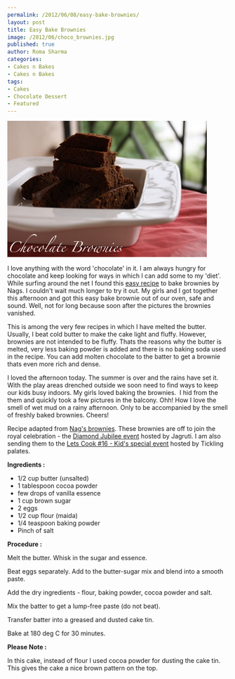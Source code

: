 ```yaml
--- 
permalink: /2012/06/08/easy-bake-brownies/
layout: post
title: Easy Bake Brownies
image: /2012/06/choco_brownies.jpg
published: true
author: Roma Sharma
categories: 
- Cakes n Bakes
- Cakes n Bakes
tags:
- Cakes
- Chocolate Dessert
- Featured
---
```

<a href="/2012/06/choco_brownies.jpg"><img class="alignnone size-full wp-image-2735" title="choco_brownies" src="/2012/06/choco_brownies.jpg" alt="" width="455" height="310" /></a>

I love anything with the word 'chocolate' in it. I am always hungry for chocolate and keep looking for ways in which I can add some to my 'diet'. While surfing around the net I found this <a href="http://www.cookingandme.com/2010/11/easy-basic-chocolate-brownie-recipe.html">easy recipe</a> to bake brownies by Nags. I couldn't wait much longer to try it out. My girls and I got together this afternoon and got this easy bake brownie out of our oven, safe and sound. Well, not for long because soon after the pictures the brownies vanished.<!--more-->

This is among the very few recipes in which I have melted the butter. Usually, I beat cold butter to make the cake light and fluffy. However, brownies are not intended to be fluffy. Thats the reasons why the butter is melted, very less baking powder is added and there is no baking soda used in the recipe. You can add molten chocolate to the batter to get a brownie thats even more rich and dense.

I loved the afternoon today. The summer is over and the rains have set it. With the play areas drenched outside we soon need to find ways to keep our kids busy indoors. My girls loved baking the brownies.  I hid from the them and quickly took a few pictures in the balcony. Ohh! How I love the smell of wet mud on a rainy afternoon. Only to be accompanied by the smell of freshly baked brownies. Cheers!

Recipe adapted from <a href="http://www.cookingandme.com/2010/11/easy-basic-chocolate-brownie-recipe.html">Nag's brownies</a>. These brownies are off to join the royal celebration - the <a href="http://www.jagrutidhanecha.com/2012/05/announcing-event-celebrate-diamond.html">Diamond Jubilee event</a> hosted by Jagruti. I am also sending them to the <a href="http://ticklingpalates.blogspot.com/2012/06/announcing-lets-cook-16-kids-special.html">Lets Cook #16 - Kid's special event</a> hosted by Tickling palates.

<strong>Ingredients :</strong>
<ul>
	<li>1/2 cup butter (unsalted)</li>
	<li>1 tablespoon cocoa powder</li>
	<li>few drops of vanilla essence</li>
	<li>1 cup brown sugar</li>
	<li>2 eggs</li>
	<li>1/2 cup flour (maida)</li>
	<li>1/4 teaspoon baking powder</li>
	<li>Pinch of salt</li>
</ul>
<strong>Procedure :</strong>

Melt the butter. Whisk in the sugar and essence.

Beat eggs separately. Add to the butter-sugar mix and blend into a smooth paste.

Add the dry ingredients - flour, baking powder, cocoa powder and salt.

Mix the batter to get a lump-free paste (do not beat).

Transfer batter into a greased and dusted cake tin.

Bake at 180 deg C for 30 minutes.

<strong>Please Note :</strong>

In this cake, instead of flour I used cocoa powder for dusting the cake tin. This gives the cake a nice brown pattern on the top.
